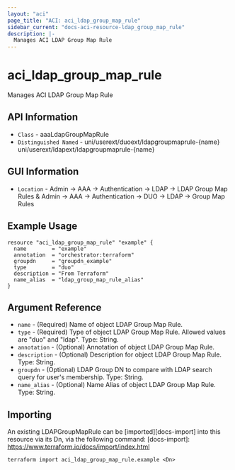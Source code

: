 ```yaml
---
layout: "aci"
page_title: "ACI: aci_ldap_group_map_rule"
sidebar_current: "docs-aci-resource-ldap_group_map_rule"
description: |-
  Manages ACI LDAP Group Map Rule
---
```


# aci_ldap_group_map_rule #

Manages ACI LDAP Group Map Rule

## API Information ##

* `Class` - aaaLdapGroupMapRule
* `Distinguished Named` - uni/userext/duoext/ldapgroupmaprule-{name}
                          uni/userext/ldapext/ldapgroupmaprule-{name}
## GUI Information ##

* `Location` - Admin -> AAA -> Authentication -> LDAP -> LDAP Group Map Rules &   Admin -> AAA -> Authentication -> DUO -> LDAP -> Group Map Rules

## Example Usage ##

```hcl
resource "aci_ldap_group_map_rule" "example" {
  name        = "example"
  annotation  = "orchestrator:terraform"
  groupdn     = "groupdn_example"
  type        = "duo"
  description = "From Terraform"
  name_alias  = "ldap_group_map_rule_alias"
}
```

## Argument Reference ##


* `name` - (Required) Name of object LDAP Group Map Rule.
* `type` - (Required) Type of object LDAP Group Map Rule. Allowed values are "duo" and "ldap". Type: String.
* `annotation` - (Optional) Annotation of object LDAP Group Map Rule.
* `description` - (Optional) Description for object LDAP Group Map Rule. Type: String.
* `groupdn` - (Optional) LDAP Group DN to compare with LDAP search query for user's membership. Type: String.
* `name_alias` - (Optional) Name Alias of object LDAP Group Map Rule. Type: String.

## Importing ##

An existing LDAPGroupMapRule can be [imported][docs-import] into this resource via its Dn, via the following command:
[docs-import]: https://www.terraform.io/docs/import/index.html


```
terraform import aci_ldap_group_map_rule.example <Dn>
```